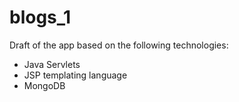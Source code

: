 # blogs_1

Draft of the app based on the following technologies:

* Java Servlets
* JSP templating language
* MongoDB
